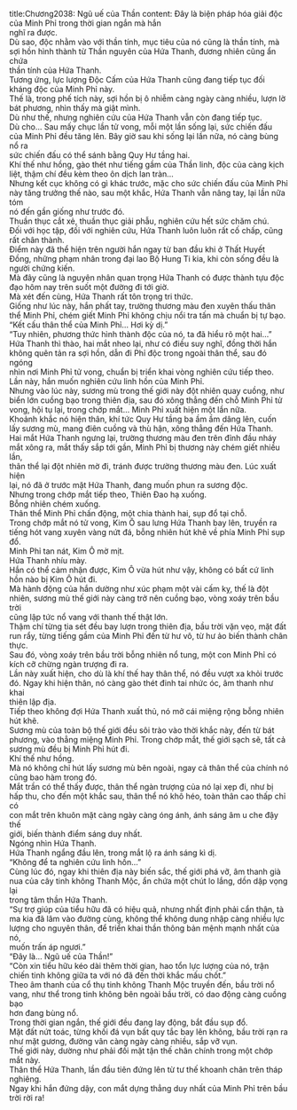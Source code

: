 title:Chương2038: Ngũ uế của Thần
content:
Đây là biện pháp hóa giải độc của Minh Phỉ trong thời gian ngắn mà hắn<br>nghĩ ra được.<br>Dù sao, độc nhằm vào với thần tính, mục tiêu của nó cũng là thần tính, mà<br>sợi hồn hình thành từ Thần nguyên của Hứa Thanh, đương nhiên cũng ẩn chứa<br>thần tính của Hứa Thanh.<br>Tương ứng, lực lượng Độc Cấm của Hứa Thanh cũng đang tiếp tục đối<br>kháng độc của Minh Phỉ này.<br>Thế là, trong phế tích này, sợi hồn bị ô nhiễm càng ngày càng nhiều, lượn lờ<br>bát phương, nhìn thấy mà giật mình.<br>Dù như thế, nhưng nghiên cứu của Hứa Thanh vẫn còn đang tiếp tục.<br>Dù cho… Sau mấy chục lần tử vong, mỗi một lần sống lại, sức chiến đấu<br>của Minh Phỉ đều tăng lên. Bây giờ sau khi sống lại lần nữa, nó càng bùng nổ ra<br>sức chiến đấu có thể sánh bằng Quy Hư tầng hai.<br>Khí thế như hồng, gào thét như tiếng gầm của Thần linh, độc của càng kịch<br>liệt, thậm chí đều kèm theo ôn dịch lan tràn…<br>Nhưng kết cục không có gì khác trước, mặc cho sức chiến đấu của Minh Phỉ<br>này tăng trưởng thế nào, sau một khắc, Hứa Thanh vẫn nâng tay, lại lần nữa tóm<br>nó đến gần giống như trước đó.<br>Thuần thục cắt xẻ, thuần thục giải phẫu, nghiên cứu hết sức chăm chú.<br>Đối với học tập, đối với nghiên cứu, Hứa Thanh luôn luôn rất cố chấp, cũng<br>rất chân thành.<br>Điểm này đã thể hiện trên người hắn ngay từ ban đầu khi ở Thất Huyết<br>Đồng, những phạm nhân trong đại lao Bộ Hung Ti kia, khi còn sống đều là<br>người chứng kiến.<br>Mà đây cũng là nguyên nhân quan trọng Hứa Thanh có được thành tựu độc<br>đạo hôm nay trên suốt một đường đi tới giờ.<br>Mà xét đến cùng, Hứa Thanh rất tôn trọng tri thức.<br>Giống như lúc này, hắn phất tay, trường thương màu đen xuyên thấu thân<br>thể Minh Phỉ, chém giết Minh Phỉ không chịu nổi tra tấn mà chuẩn bị tự bạo.<br>“Kết cấu thân thể của Minh Phỉ… Hơi kỳ dị.”<br>“Tuy nhiên, phương thức hình thành độc của nó, ta đã hiểu rõ một hai…”<br>Hứa Thanh thì thào, hai mắt nheo lại, như có điều suy nghĩ, đồng thời hắn<br>không quên tản ra sợi hồn, dẫn đi Phỉ độc trong ngoài thân thể, sau đó ngóng<br>nhìn nơi Minh Phỉ tử vong, chuẩn bị triển khai vòng nghiên cứu tiếp theo.<br>Lần này, hắn muốn nghiên cứu linh hồn của Minh Phỉ.<br>Nhưng vào lúc này, sương mù trong thế giới này đột nhiên quay cuồng, như<br>biển lớn cuồng bạo trong thiên địa, sau đó xông thẳng đến chỗ Minh Phỉ tử<br>vong, hội tụ lại, trong chớp mắt… Minh Phỉ xuất hiện một lần nữa.<br>Khoảnh khắc nó hiện thân, khí tức Quy Hư tầng ba ầm ầm dâng lên, cuốn<br>lấy sương mù, mang điên cuồng và thù hận, xông thẳng đến Hứa Thanh.<br>Hai mắt Hứa Thanh ngưng lại, trường thương màu đen trên đỉnh đầu nháy<br>mắt xông ra, mắt thấy sắp tới gần, Minh Phỉ bị thương này chém giết nhiều lần,<br>thân thể lại đột nhiên mờ đi, tránh được trường thương màu đen. Lúc xuất hiện<br>lại, nó đã ở trước mặt Hứa Thanh, đang muốn phun ra sương độc.<br>Nhưng trong chớp mắt tiếp theo, Thiên Đao hạ xuống.<br>Bỗng nhiên chém xuống.<br>Thân thể Minh Phỉ chấn động, một chia thành hai, sụp đổ tại chỗ.<br>Trong chớp mắt nó tử vong, Kim Ô sau lưng Hứa Thanh bay lên, truyền ra<br>tiếng hót vang xuyên vàng nứt đá, bỗng nhiên hút khẽ về phía Minh Phỉ sụp đổ.<br>Minh Phỉ tan nát, Kim Ô mờ mịt.<br>Hứa Thanh nhíu mày.<br>Hắn có thể cảm nhận được, Kim Ô vừa hút như vậy, không có bất cứ linh<br>hồn nào bị Kim Ô hút đi.<br>Mà hành động của hắn dường như xúc phạm một vài cấm kỵ, thế là đột<br>nhiên, sương mù thế giới này càng trở nên cuồng bạo, vòng xoáy trên bầu trời<br>cũng lập tức nổ vang với thanh thế thật lớn.<br>Thậm chí từng tia sét đều bay lượn trong thiên địa, bầu trời vặn vẹo, mặt đất<br>run rẩy, từng tiếng gầm của Minh Phỉ đến từ hư vô, từ hư ảo biến thành chân<br>thực.<br>Sau đó, vòng xoáy trên bầu trời bỗng nhiên nổ tung, một con Minh Phỉ có<br>kích cỡ chừng ngàn trượng đi ra.<br>Lần này xuất hiện, cho dù là khí thế hay thân thể, nó đều vượt xa khỏi trước<br>đó. Ngay khi hiện thân, nó càng gào thét đinh tai nhức óc, âm thanh như khai<br>thiên lập địa.<br>Tiếp theo không đợi Hứa Thanh xuất thủ, nó mở cái miệng rộng bỗng nhiên<br>hút khẽ.<br>Sương mù của toàn bộ thế giới đều sôi trào vào thời khắc này, đến từ bát<br>phương, vào thẳng miệng Minh Phỉ. Trong chớp mắt, thế giới sạch sẽ, tất cả<br>sương mù đều bị Minh Phỉ hút đi.<br>Khí thế như hồng.<br>Mà nó không chỉ hút lấy sương mù bên ngoài, ngay cả thân thể của chính nó<br>cũng bao hàm trong đó.<br>Mắt trần có thể thấy được, thân thể ngàn trượng của nó lại xẹp đi, như bị<br>hấp thu, cho đến một khắc sau, thân thể nó khô héo, toàn thân cao thấp chỉ có<br>con mắt trên khuôn mặt càng ngày càng óng ánh, ánh sáng âm u che đậy thế<br>giới, biến thành điểm sáng duy nhất.<br>Ngóng nhìn Hứa Thanh.<br>Hứa Thanh ngẩng đầu lên, trong mắt lộ ra ánh sáng kì dị.<br>“Không để ta nghiên cứu linh hồn…”<br>Cùng lúc đó, ngay khi thiên địa này biến sắc, thế giới phá vỡ, âm thanh già<br>nua của cây tinh không Thanh Mộc, ẩn chứa một chút lo lắng, dồn dập vọng lại<br>trong tâm thần Hứa Thanh.<br>“Sự trợ giúp của tiểu hữu đã có hiệu quả, nhưng nhất định phải cẩn thận, tà<br>ma kia đã lâm vào đường cùng, không thể không dung nhập càng nhiều lực<br>lượng cho nguyên thân, để triển khai thần thông bản mệnh mạnh nhất của nó,<br>muốn trấn áp ngươi.”<br>“Đây là… Ngũ uế của Thần!”<br>“Còn xin tiểu hữu kéo dài thêm thời gian, hao tổn lực lượng của nó, trận<br>chiến tinh không giữa ta với nó đã đến thời khắc mấu chốt.”<br>Theo âm thanh của cổ thụ tinh không Thanh Mộc truyền đến, bầu trời nổ<br>vang, như thể trong tinh không bên ngoài bầu trời, có dao động càng cuồng bạo<br>hơn đang bùng nổ.<br>Trong thời gian ngắn, thế giới đều đang lay động, bắt đầu sụp đổ.<br>Mặt đất nứt toác, từng khối đá vụn bất quy tắc bay lên không, bầu trời rạn ra<br>như mặt gương, đường vân càng ngày càng nhiều, sắp vỡ vụn.<br>Thế giới này, dường như phải đối mặt tận thế chân chính trong một chớp<br>mắt này.<br>Thân thể Hứa Thanh, lần đầu tiên đứng lên từ tư thế khoanh chân trên tháp<br>nghiêng.<br>Ngay khi hắn đứng dậy, con mắt dựng thẳng duy nhất của Minh Phỉ trên bầu<br>trời rời ra!